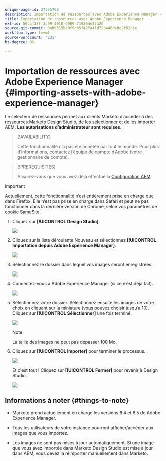 ```yaml
---
unique-page-id: 37355768
description: Importation de ressources avec Adobe Experience Manager - Documents Marketo - Documentation du produit
title: Importation de ressources avec Adobe Experience Manager
exl-id: 56ccf38f-3c99-4018-9989-719854e37a20
source-git-commit: 0abb315be0f9cb5f42fa41d72b446de8c2f62c1e
workflow-type: tm+mt
source-wordcount: '231'
ht-degree: 0%

---
```


# Importation de ressources avec Adobe Experience Manager {#importing-assets-with-adobe-experience-manager}

Le sélecteur de ressources permet aux clients Marketo d’accéder à des ressources Marketo Design Studio, de les sélectionner et de les importer AEM. **Les autorisations d’administrateur sont requises**.

>[!AVAILABILITY]
>
>Cette fonctionnalité n’a pas été achetée par tout le monde. Pour plus d’informations, contactez l’équipe de compte d’Adobe (votre gestionnaire de compte).

>[!PREREQUISITES]
>
>Assurez-vous que vous avez déjà effectué la [Configuration AEM](/help/marketo/product-docs/core-marketo-concepts/miscellaneous/configuring-adobe-experience-manager-integration.md).

>[!IMPORTANT]
>
>Actuellement, cette fonctionnalité n’est entièrement prise en charge que dans Firefox. Elle n’est pas prise en charge dans Safari et peut ne pas fonctionner dans la dernière version de Chrome, selon vos paramètres de cookie SameSite.

1. Cliquez sur **[!UICONTROL Design Studio]**.

   ![](assets/importing-assets-with-adobe-experience-manager-1.png)

1. Cliquez sur la liste déroulante Nouveau et sélectionnez **[!UICONTROL Importation depuis Adobe Experience Manager]**.

   ![](assets/importing-assets-with-adobe-experience-manager-2.png)

1. Sélectionnez le dossier dans lequel vos images seront enregistrées.

   ![](assets/importing-assets-with-adobe-experience-manager-3.png)

1. Connectez-vous à Adobe Experience Manager (si ce n’est déjà fait).

   ![](assets/importing-assets-with-adobe-experience-manager-4.png)

1. Sélectionnez votre dossier. Sélectionnez ensuite les images de votre choix en cliquant sur la miniature (vous pouvez choisir jusqu’à 10). Cliquez sur **[!UICONTROL Sélectionner]** une fois terminé.

   ![](assets/importing-assets-with-adobe-experience-manager-5.png)

   >[!NOTE]
   >
   >La taille des images ne peut pas dépasser 100 Mo.

1. Cliquez sur **[!UICONTROL Importer]** pour terminer le processus.

   ![](assets/importing-assets-with-adobe-experience-manager-6.png)

   Et c&#39;est tout ! Cliquez sur **[!UICONTROL Fermer]** pour revenir à Design Studio.

   ![](assets/importing-assets-with-adobe-experience-manager-7.png)

## Informations à noter {#things-to-note}

* Marketo prend actuellement en charge les versions 6.4 et 6.5 de Adobe Experience Manager.

* Tous les utilisateurs de votre instance pourront afficher/accéder aux images que vous importez.

* Les images ne sont pas mises à jour automatiquement. Si une image que vous avez importée dans Marketo Design Studio est mise à jour dans AEM, vous devez la réimporter manuellement dans Marketo.
